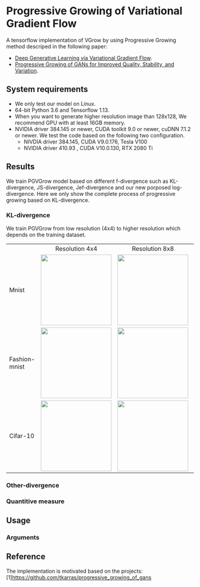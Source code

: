 # Progressive Growing of Variational Gradient Flow
A tensorflow implementation of VGrow by using Progressive Growing method descriped in the following paper:
* [Deep Generative Learning via Variational Gradient Flow](https://arxiv.org/abs/1901.08469).
* [Progressive Growing of GANs for Improved Quality, Stability, and Variation](https://arxiv.org/abs/1710.10196).

## System requirements

* We only test our model on Linux. 
* 64-bit Python 3.6 and Tensorflow 1.13.
* When you want to generate higher resolution image than 128x128, We recommend GPU with at least 16GB memory.
* NVIDIA driver 384.145  or newer, CUDA toolkit 9.0 or newer, cuDNN 7.1.2 or newer. We test the code based on the following two configuration.
  * NIVDIA driver 384.145, CUDA V9.0.176, Tesla V100
  * NVIDIA driver 410.93 , CUDA V10.0.130, RTX 2080 Ti
  
## Results
We train PGVGrow model based on different f-divergence such as KL-divergence, JS-divergence, Jef-divergence and our new porposed log-divergence. Here we only show the complete process of progressive growing based on KL-divergence. 
### KL-divergence
We train PGVGrow from low resolution (4x4) to higher resolution which depends on the training dataset. 

<table align='center'>
<tr align='center'>
<td> </td>
<td> Resolution 4x4 </td>
<td> Resolution 8x8 </td>
<td> Resolution 16x16 </td>
<td> Resolution 32x32 </td>
</tr>
<tr>
<td> Mnist </td>
<td><img src = '' height = '190px'>
<td><img src = '' height = '190px'>
<td><img src = '' height = '190px'>
<td><img src = '' height = '190px'>
</tr>
<tr>
<td> Fashion-mnist </td>
<td><img src = '' height = '190px'>
<td><img src = '' height = '190px'>
<td><img src = '' height = '190px'>
<td><img src = '' height = '190px'>
</tr>
<tr>
<td> Cifar-10 </td>
<td><img src = '' height = '190px'>
<td><img src = '' height = '190px'>
<td><img src = '' height = '190px'>
<td><img src = '' height = '190px'>
</tr>
</table>

### Other-divergence

### Quantitive measure


## Usage 
### Arguments 


## Reference
The implementation is motivated based on the projects:
[1]https://github.com/tkarras/progressive_growing_of_gans
